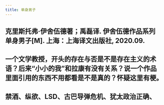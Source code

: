 ```yaml
---
title: 单身男子
---
```


## 克里斯托弗·伊舍伍德著；禹磊译. 伊舍伍德作品系列 单身男子[M]. 上海：上海译文出版社, 2020.09.

## 一个文学教授，开头的存在与否是不是存在主义的术语？后来“小小的我”和拉康有没有关系？说一个作品里面引用的东西不用都看是不是真的？怀疑这里有梗。
## 禁酒、纵欲、LSD、古巴导弹危机、犹太政治正确、
##
